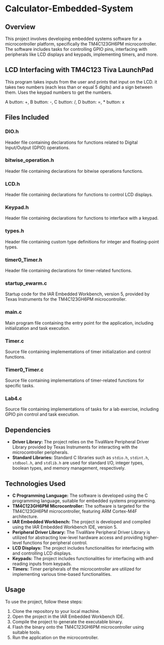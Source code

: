 # Calculator-Embedded-System

## Overview
This project involves developing embedded systems software for a microcontroller platform, specifically the TM4C123GH6PM microcontroller. The software includes tasks for controlling GPIO pins, interfacing with peripherals like LCD displays and keypads, implementing timers, and more.

## LCD Interfacing with TM4C123 Tiva LaunchPad

This program takes inputs from the user and prints that input on the LCD. 
it takes two numbers (each less than or equal 5 digits) and a sign between them. 
Uses the keypad numbers to get the numbers. 

A button: +, B button: -, C button: /, D button: =, * button: x

## Files Included

### DIO.h
Header file containing declarations for functions related to Digital Input/Output (GPIO) operations.

### bitwise_operation.h
Header file containing declarations for bitwise operations functions.

### LCD.h
Header file containing declarations for functions to control LCD displays.

### Keypad.h
Header file containing declarations for functions to interface with a keypad.

### types.h
Header file containing custom type definitions for integer and floating-point types.

### timer0_Timer.h
Header file containing declarations for timer-related functions.

### startup_ewarm.c
Startup code for the IAR Embedded Workbench, version 5, provided by Texas Instruments for the TM4C123GH6PM microcontroller.

### main.c
Main program file containing the entry point for the application, including initialization and task execution.

### Timer.c
Source file containing implementations of timer initialization and control functions.

### Timer0_Timer.c
Source file containing implementations of timer-related functions for specific tasks.

### Lab4.c
Source file containing implementations of tasks for a lab exercise, including GPIO pin control and task execution.

## Dependencies

- **Driver Library:** The project relies on the TivaWare Peripheral Driver Library provided by Texas Instruments for interacting with the microcontroller peripherals.
- **Standard Libraries:** Standard C libraries such as `stdio.h`, `stdint.h`, `stdbool.h`, and `stdlib.h` are used for standard I/O, integer types, boolean types, and memory management, respectively.

## Technologies Used

- **C Programming Language:** The software is developed using the C programming language, suitable for embedded systems programming.
- **TM4C123GH6PM Microcontroller:** The software is targeted for the TM4C123GH6PM microcontroller, featuring ARM Cortex-M4F architecture.
- **IAR Embedded Workbench:** The project is developed and compiled using the IAR Embedded Workbench IDE, version 5.
- **Peripheral Driver Library:** The TivaWare Peripheral Driver Library is utilized for abstracting low-level hardware access and providing higher-level functions for peripheral control.
- **LCD Displays:** The project includes functionalities for interfacing with and controlling LCD displays.
- **Keypads:** The project includes functionalities for interfacing with and reading inputs from keypads.
- **Timers:** Timer peripherals of the microcontroller are utilized for implementing various time-based functionalities.

## Usage

To use the project, follow these steps:

1. Clone the repository to your local machine.
2. Open the project in the IAR Embedded Workbench IDE.
3. Compile the project to generate the executable binary.
4. Flash the binary onto the TM4C123GH6PM microcontroller using suitable tools.
5. Run the application on the microcontroller.
